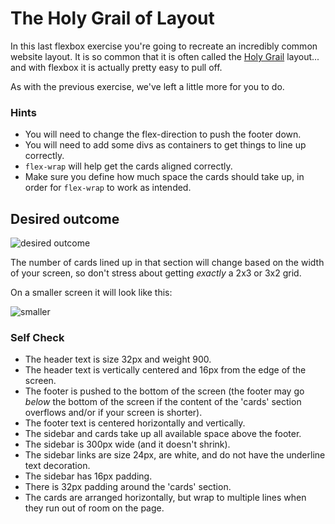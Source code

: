 # The Holy Grail of Layout

In this last flexbox exercise you're going to recreate an incredibly common website layout. It is so common that it is often called the [Holy Grail](https://www.google.com/search?q=holy+grail+layout&tbm=isch&sclient=img) layout... and with flexbox it is actually pretty easy to pull off.

As with the previous exercise, we've left a little more for you to do.

### Hints
- You will need to change the flex-direction to push the footer down.
- You will need to add some divs as containers to get things to line up correctly.
- `flex-wrap` will help get the cards aligned correctly.
-  Make sure you define how much space the cards should take up, in order for `flex-wrap` to work as intended.

## Desired outcome

![desired outcome](./desired-outcome.png)

The number of cards lined up in that section will change based on the width of your screen, so don't stress about getting _exactly_ a 2x3 or 3x2 grid.

On a smaller screen it will look like this:

![smaller](./desired-outcome-smaller.png)

### Self Check
- The header text is size 32px and weight 900.
- The header text is vertically centered and 16px from the edge of the screen.
- The footer is pushed to the bottom of the screen (the footer may go _below_ the bottom of the screen if the content of the 'cards' section overflows and/or if your screen is shorter).
- The footer text is centered horizontally and vertically.  
- The sidebar and cards take up all available space above the footer.
- The sidebar is 300px wide (and it doesn't shrink).
- The sidebar links are size 24px, are white, and do not have the underline text decoration.
- The sidebar has 16px padding.
- There is 32px padding around the 'cards' section.
- The cards are arranged horizontally, but wrap to multiple lines when they run out of room on the page.

